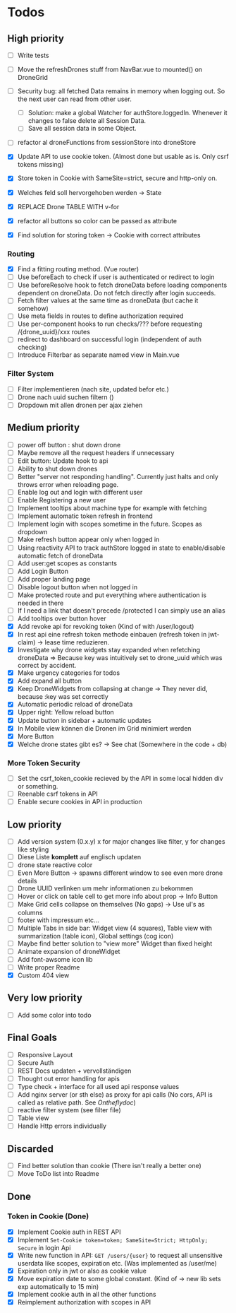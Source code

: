 # Todos

## High priority

- [ ] Write tests
- [ ] Move the refreshDrones stuff from NavBar.vue to mounted() on DroneGrid
- [ ] Security bug: all fetched Data remains in memory when logging out. So the next user can read from other user.
  - [ ] Solution: make a global Watcher for authStore.loggedIn. Whenever it changes to false delete all Session Data.
  - [ ] Save all session data in some Object.
- [ ] refactor al droneFunctions from sessionStore into droneStore

- [x] Update API to use cookie token. (Almost done but usable as is. Only csrf tokens missing)
- [x] Store token in Cookie with SameSite=strict, secure and http-only on.
- [x] Welches feld soll hervorgehoben werden -> State
- [x] REPLACE Drone TABLE WITH v-for
- [x] refactor all buttons so color can be passed as attribute
- [x] Find solution for storing token -> Cookie with correct attributes

### Routing

- [x] Find a fitting routing method. (Vue router)
- [ ] Use beforeEach to check if user is authenticated or redirect to login
- [ ] Use beforeResolve hook to fetch droneData before loading components dependent on droneData. Do not fetch directly after login succeeds.
- [ ] Fetch filter values at the same time as droneData (but cache it somehow)
- [ ] Use meta fields in routes to define authorization required 
- [ ] Use per-component hooks to run checks/??? before requesting /{drone_uuid}/xxx routes
- [ ] redirect to dashboard on successful login (independent of auth checking)
- [ ] Introduce Filterbar as separate named view in Main.vue

### Filter System

- [ ] Filter implementieren (nach site, updated befor etc.)
- [ ] Drone nach uuid suchen filtern ()
- [ ] Dropdown mit allen dronen per ajax ziehen

## Medium priority

- [ ] power off button : shut down drone
- [ ] Maybe remove all the request headers if unnecessary
- [ ] Edit button: Update hook to api
- [ ] Ability to shut down drones
- [ ] Better "server not responding handling". Currently just halts and only throws error when reloading page.
- [ ] Enable log out and login with different user
- [ ] Enable Registering a new user
- [ ] Implement tooltips about machine type for example with fetching
- [ ] Implement automatic token refresh in frontend
- [ ] Implement login with scopes sometime in the future. Scopes as dropdown
- [ ] Make refresh button appear only when logged in
- [ ] Using reactivity API to track authStore logged in state to enable/disable automatic fetch of droneData
- [ ] Add user:get scopes as constants
- [ ] Add Login Button
- [ ] Add proper landing page
- [ ] Disable logout button when not logged in
- [ ] Make protected route and put everything where authentication is needed in there
- [ ] If I need a link that doesn't precede /protected I can simply use an alias
- [ ] Add tooltips over button hover
- [x] Add revoke api for revoking token (Kind of with /user/logout)
- [x] In rest api eine refresh token methode einbauen (refresh token in jwt-claim) -> lease time reduzieren.
- [x] Investigate why drone widgets stay expanded when refetching droneData => Because key was intuitively set to drone_uuid which was correct by accident.
- [x] Make urgency categories for todos
- [x] Add expand all button
- [x] Keep DroneWidgets from collapsing at change -> They never did, because :key was set correctly
- [x] Automatic periodic reload of droneData
- [x] Upper right: Yellow reload button
- [x] Update button in sidebar + automatic updates
- [x] In Mobile view können die Dronen im Grid minimiert werden
- [x] More Button
- [x] Welche drone states gibt es? -> See chat (Somewhere in the code + db)

### More Token Security

- [ ] Set the csrf_token_cookie recieved by the API in some local hidden div or something.
- [ ] Reenable csrf tokens in API
- [ ] Enable secure cookies in API in production

## Low priority

- [ ] Add version system (0.x.y) x for major changes like filter, y for changes like styling 
- [ ] Diese Liste **komplett** auf englisch updaten
- [ ] drone state reactive color
- [ ] Even More Button -> spawns different window to see even more drone details
- [ ] Drone UUID verlinken um mehr informationen zu bekommen
- [ ] Hover or click on table cell to get more info about prop -> Info Button
- [ ] Make Grid cells collapse on themselves (No gaps) -> Use ul's as columns
- [ ] footer with impressum etc...
- [ ] Multiple Tabs in side bar: Widget view (4 squares), Table view with summarization (table icon), Global settings (cog icon) 
- [ ] Maybe find better solution to "view more" Widget than fixed height
- [ ] Animate expansion of droneWidget
- [ ] Add font-awsome icon lib
- [ ] Write proper Readme
- [x] Custom 404 view

## Very low priority

- [ ] Add some color into todo

## Final Goals

- [ ] Responsive Layout
- [ ] Secure Auth
- [ ] REST Docs updaten + vervollständigen
- [ ] Thought out error handling for apis
- [ ] Type check + interface for all used api response values
- [ ] Add nginx server (or sth else) as proxy for api calls (No cors, API is called as relative path. See *Ontheflydoc*)
- [ ] reactive filter system (see filter file)
- [ ] Table view
- [ ] Handle Http errors individually

## Discarded

- [ ] Find better solution than cookie (There isn't really a better one)
- [ ] Move ToDo list into Readme

## Done

### Token in Cookie (Done)

- [x] Implement Cookie auth in REST API
- [x] Implement `Set-Cookie token=token; SameSite=Strict; HttpOnly; Secure` in login Api
- [x] Write new function in API: `GET /users/{user}` to request all unsensitive userdata like scopes, expiration etc. (Was implemented as /user/me)
- [x] Expiration only in jwt or also as cookie value
- [x] Move expiration date to some global constant. (Kind of -> new lib sets exp automatically to 15 min)
- [x] Implement cookie auth in all the other functions
- [x] Reimplement authorization with scopes in API